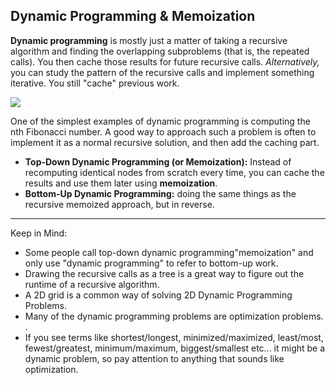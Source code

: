 <h2>Dynamic Programming & Memoization</h2>
<p><b>Dynamic programming</b> is mostly just a matter of taking a recursive algorithm and finding the overlapping subproblems (that is, the repeated calls). You then cache those results for future recursive calls. <i>Alternatively,</i> you can study the pattern of the recursive calls and implement something iterative. You still "cache" previous work.</p>
<img src="https://s3.ap-south-1.amazonaws.com/afteracademy-server-uploads/what-is-the-difference-between-iteration-and-recursion-banner-b9507914affcc7de.png"/>
<p>One of the simplest examples of dynamic programming is computing the nth Fibonacci number. A good way to approach such a problem is often to implement it as a normal recursive solution, and then add the caching part.</p>
<ul>
  <li><b>Top-Down Dynamic Programming (or Memoization):</b> Instead of recomputing identical nodes from scratch every time, you can cache the results and use them later using <b>memoization</b>.</li>
  <li><b>Bottom-Up Dynamic Programming:</b> doing the same things as the recursive memoized approach, but in reverse.</li>
</ul>

---

Keep in Mind:
<ul>
  <li>Some people call top-down dynamic programming"memoization" and only use "dynamic programming" to refer to bottom-up work.</li>
  <li>Drawing the recursive calls as a tree is a great way to figure out the runtime of a recursive algorithm.</li>
  <li>A 2D grid is a common way of solving 2D Dynamic Programming Problems.</li>
  <li>Many of the dynamic programming problems are optimization problems. .</li>
  <li>If you see terms like shortest/longest,  minimized/maximized, least/most, fewest/greatest, minimum/maximum, biggest/smallest etc... it might be a dynamic problem, so pay attention to anything that sounds like optimization.</li>
</ul>
